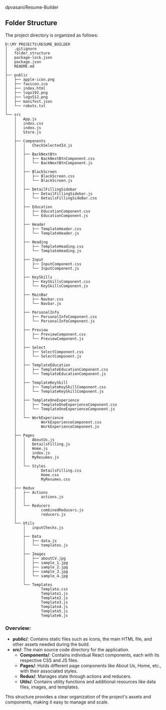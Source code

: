 dpvasani/Resume-Builder
## Folder Structure

The project directory is organized as follows:

```plaintext
D:\MY PROJECTS\RESUME_BUILDER
│   .gitignore
│   folder_structure
│   package-lock.json
│   package.json
│   README.md
│
├── public
│   ├── apple-icon.png
│   ├── favicon.ico
│   ├── index.html
│   ├── logo192.png
│   ├── logo512.png
│   ├── manifest.json
│   └── robots.txt
│
└── src
    │   App.js
    │   index.css
    │   index.js
    │   Store.js
    │
    ├── Components
    │   │   CheckSelectedId.js
    │   │
    │   ├── BackNextBtn
    │   │   ├── BackNextBtnComponent.css
    │   │   └── BackNextBtnComponent.js
    │   │
    │   ├── BlackScreen
    │   │   ├── BlackScreen.css
    │   │   └── BlackScreen.js
    │   │
    │   ├── DetailFillingSidebar
    │   │   ├── DetailFillingSidebar.js
    │   │   └── DetailsFillingSideBar.css
    │   │
    │   ├── Education
    │   │   ├── EducationComponent.css
    │   │   └── EducationComponent.js
    │   │
    │   ├── Header
    │   │   ├── TemplateHeader.css
    │   │   └── TemplateHeader.js
    │   │
    │   ├── Heading
    │   │   ├── TemplateHeading.css
    │   │   └── TemplateHeading.js
    │   │
    │   ├── Input
    │   │   ├── InputComponent.css
    │   │   └── InputComponent.js
    │   │
    │   ├── KeySkills
    │   │   ├── KeySkillsComponent.css
    │   │   └── KeySkillsComponent.js
    │   │
    │   ├── MainBar
    │   │   ├── Navbar.css
    │   │   └── Navbar.js
    │   │
    │   ├── PersonalInfo
    │   │   ├── PersonalInfoComponent.css
    │   │   └── PersonalInfoComponent.js
    │   │
    │   ├── Preview
    │   │   ├── PreviewComponent.css
    │   │   └── PreviewComponent.js
    │   │
    │   ├── Select
    │   │   ├── SelectComponent.css
    │   │   └── SelectComponent.js
    │   │
    │   ├── TemplateEducation
    │   │   ├── TemplateEducationComponent.css
    │   │   └── TemplateEducationComponent.js
    │   │
    │   ├── TemplateKeySkill
    │   │   ├── TemplateKeySkillComponent.css
    │   │   └── TemplateKeySkillComponent.js
    │   │
    │   ├── TemplateOneExperience
    │   │   ├── TemplateOneExperienceComponent.css
    │   │   └── TemplateOneExperienceComponent.js
    │   │
    │   └── WorkExperience
    │           WorkExperienceComponent.css
    │           WorkExperienceComponent.js
    │
    ├── Pages
    │   │   AboutUs.js
    │   │   DetailsFilling.js
    │   │   Home.js
    │   │   index.js
    │   │   MyResumes.js
    │   │
    │   └── Styles
    │           DetailsFilling.css
    │           Home.css
    │           MyResumes.css
    │
    ├── Redux
    │   ├── Actions
    │   │       actions.js
    │   │
    │   └── Reducers
    │           combinedReducers.js
    │           reducers.js
    │
    └── Utils
        │   inputChecks.js
        │
        ├── Data
        │   ├── data.js
        │   └── templates.js
        │
        ├── Images
        │   ├── aboutCV.jpg
        │   ├── sample_1.jpg
        │   ├── sample_2.jpg
        │   ├── sample_3.jpg
        │   └── sample_4.jpg
        │
        └── Templates
                Template.css
                Template1.js
                Template2.js
                Template3.js
                Template4.js
                Template5.js
                Template6.js
```

### Overview:

- **public/**: Contains static files such as icons, the main HTML file, and other assets needed during the build.
- **src/**: The main source code directory for the application.
  - **Components/**: Contains individual React components, each with its respective CSS and JS files.
  - **Pages/**: Holds different page components like About Us, Home, etc., with their associated styles.
  - **Redux/**: Manages state through actions and reducers.
  - **Utils/**: Contains utility functions and additional resources like data files, images, and templates.

This structure provides a clear organization of the project's assets and components, making it easy to manage and scale.

